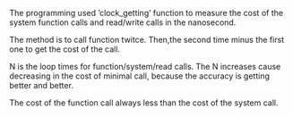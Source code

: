 The programming used ’clock_getting’ function to measure the cost of the system function calls and read/write calls in the nanosecond. 

The method is to call function twitce. Then,the second time minus the first one to get the cost of the call.

N is the loop times for function/system/read calls. The N increases cause decreasing in the cost of minimal call, because the accuracy is getting better and better. 

The cost of the function call always less than the cost of the system call.
